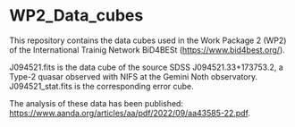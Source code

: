 # WP2_Data_cubes

This repository contains the data cubes used in the Work Package 2 (WP2) of the International Trainig Network BiD4BESt (https://www.bid4best.org/).

J094521.fits is the data cube of the source SDSS J094521.33+173753.2, a Type-2 quasar observed with NIFS at the Gemini Noth observatory.
J094521_stat.fits is the corresponding error cube.

The analysis of these data has been published: https://www.aanda.org/articles/aa/pdf/2022/09/aa43585-22.pdf.

